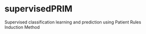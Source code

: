 # supervisedPRIM
Supervised classification learning and prediction using Patient Rules Induction Method

